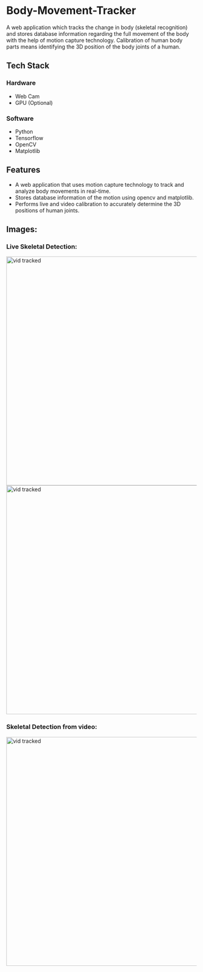 # Body-Movement-Tracker
A web application which tracks the change in body (skeletal recognition) and stores database information regarding the full movement of the body with the help of motion capture technology. Calibration of human body parts means identifying the 3D position of the body joints of a human. 

## Tech Stack

### Hardware
- Web Cam
- GPU (Optional)
### Software
- Python
- Tensorflow
- OpenCV
- Matplotlib

## Features
-  A web application that uses motion capture technology to track and analyze body movements in real-time.
- Stores database information of the motion using opencv and matplotlib.
- Performs live and video calibration to accurately determine the 3D positions of human joints.

## Images:
### Live Skeletal Detection:

<img width="604" alt="vid tracked" src="https://github.com/shreyamoily/Body-Movement-Tracker/assets/74111792/104785f0-104b-49eb-b140-59b8b22f0d69">

<img width="604" alt="vid tracked" src="https://github.com/shreyamoily/Body-Movement-Tracker/assets/74111792/83553f6e-83c2-4931-bc3e-735a1e96c33d">

### Skeletal Detection from video:

<img width="604" alt="vid tracked" src="https://github.com/shreyamoily/Body-Movement-Tracker/assets/74111792/c8d87cd4-c911-400a-8d9c-23ccfd77433e">

